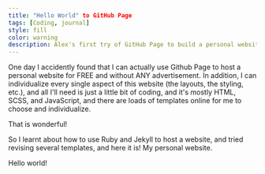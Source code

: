 ```yaml
---
title: "Hello World" to GitHub Page
tags: [Coding, journal]
style: fill
color: warning
description: Alex's first try of GitHub Page to build a personal website.
---
```


One day I accidently found that I can actually use Github Page to host a personal website for FREE and without ANY advertisement. In addition, I can individualize every single aspect of this website (the layouts, the styling, etc.), and all I'll need is just a little bit of coding, and it's mostly HTML, SCSS, and JavaScript, and there are loads of templates online for me to choose and individualize.

That is wonderful!

So I learnt about how to use Ruby and Jekyll to host a website, and tried revising several templates, and here it is! My personal website.

Hello world!